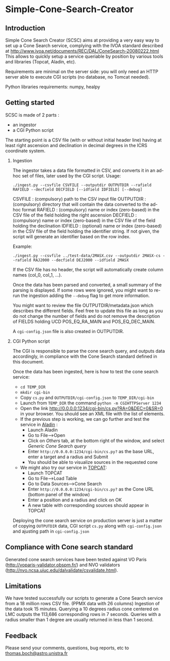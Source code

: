 Simple-Cone-Search-Creator
==========================

Introduction
------------

Simple Cone Search Creator (SCSC) aims at providing a very easy way to set up a Cone Search service, complying with the IVOA standard described at http://www.ivoa.net/documents/REC/DAL/ConeSearch-20080222.html
This allows to quickly setup a service queriable by position by various tools and libraries (Topcat, Aladin, etc).

Requirements are minimal on the server side: you will only need an HTTP server able to execute CGI scripts (no database, no Tomcat needed).

Python libraries requirements: numpy, healpy

Getting started
---------------

SCSC is made of 2 parts :

- an ingestor
- a CGI Python script 

The starting point is a CSV file (with or without initial header line) 
having at least right ascension and declination in decimal degrees in the ICRS coordinate system.

1.  Ingestion

    The ingestor takes a data file formatted in CSV, and converts it in an ad-hoc set of files, later used by the CGI script.
    Usage:
    
        ./ingest.py --csvfile CSVFILE --outputdir OUTPUTDIR --rafield RAFIELD --decfield DECFIELD [--idfield IDFIELD] [--debug]
    
    CSVFILE
     : (compulsory) path to the CSV input file
    OUTPUTDIR
     : (compulsory) directory that will contain the data converted to the ad-hoc format
    RAFIELD
     : (compulsory) name or index (zero-based) in the CSV file of the field holding the right ascension
    DECFIELD
     : (compulsory) name or index (zero-based) in the CSV file of the field holding the declination
    IDFIELD
     : (optional)   name or index (zero-based) in the CSV file of the field holding the identifier string. If not given, the script will generate an identifier based on the row index.
    
    Example:
    
        ./ingest.py --csvfile ../test-data/2MASX.csv --outputdir 2MASX-cs --rafield RAJ2000 --decfield DEJ2000 --idfield 2MASX
        
    If the CSV file has no header, the script will automatically create column names (col_0, col_1, ...).
    
    Once the data has been parsed and converted, a small summary of the parsing is displayed. If some rows were ignored, 
    you might want to re-run the ingestion adding the `--debug` flag to get more information.
    
    You might want to review the file OUTPUTDIR/metadata.json which describes the different fields. Feel free to update this file 
    as long as you do not change the number of fields and do not remove the description of FIELDS holding UCD POS_EQ_RA_MAIN and POS_EQ_DEC_MAIN.
    
    A `cgi-config.json` file is also created in OUTPUTDIR.

2.  CGI Python script

    The CGI is responsible to parse the cone search query, and outputs data accordingly, in compliance with the Cone Search standard defined in this document.

    Once the data has been ingested, here is how to test the cone search service:
    * `cd TEMP_DIR`
    * `mkdir cgi-bin`
    * Copy `cs.py` and `OUTPUTDIR/cgi-config.json` to `TEMP_DIR/cgi-bin`
    * Launch from `TEMP_DIR` the command  `python -m CGIHTTPServer 1234`
    * Open the link http://0.0.0.0:1234/cgi-bin/cs.py?RA=0&DEC=0&SR=0 in your browser.
      You should see an XML file with the list of <FIELD> elements.
    * If the previous step is working, we can go further and test the service in [Aladin](http://aladin.u-strasbg.fr/) :
      + Launch Aladin
      + Go to File-->Open
      + Click on *Others* tab, at the bottom right of the window, and select *Generic Cone Search query*
      + Enter `http://0.0.0.0:1234/cgi-bin/cs.py?` as the base URL, enter a target and a radius and Submit
      + You should be able to visualize sources in the requested cone
    * We might also try our service in [TOPCAT](http://www.star.bris.ac.uk/~mbt/topcat/):
      + Launch TOPCAT
      + Go to File-->Load Table
      + Go to Data Sources-->Cone Search
      + Enter `http://0.0.0.0:1234/cgi-bin/cs.py?` as the Cone URL (bottom panel of the window)
      + Enter a position and a radius and click on OK
      + A new table with corresponding sources should appear in TOPCAT
        


    Deploying the cone search service on production server is just a matter of copying `OUTPUTDIR` data, CGI script `cs.py` along with `cgi-config.json` 
    and ajusting path in `cgi-config.json`


Compliance with Cone search standard
------------------------------------

Generated cone search services have been tested against VO Paris (http://voparis-validator.obspm.fr/) and NVO validators (http://nvo.ncsa.uiuc.edu/dalvalidate/csvalidate.html).

Limitations
-----------

We have tested successfully our scripts to generate a Cone Search service from a 18 million rows CSV file. (PPMX data with 26 columns)
Ingestion of the data took 15 minutes.
Querying a 10 degrees radius cone centered on LMC outputs the 113,686 corresponding rows in 7 seconds.
Queries with a radius smaller than 1 degree are usually returned in less than 1 second.

Feedback
--------

Please send your comments, questions, bug reports, etc to thomas.boch@astro.unistra.fr
